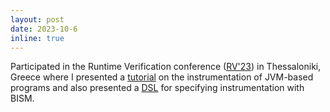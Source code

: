 ```yaml
---
layout: post
date: 2023-10-6 
inline: true
---
```


Participated in the Runtime Verification conference ([RV'23](https://rv23.csd.auth.gr)) in Thessaloniki, Greece where I presented a [tutorial](https://link.springer.com/chapter/10.1007/978-3-031-44267-4_23) on the instrumentation of JVM-based programs and also presented a [DSL](https://link.springer.com/chapter/10.1007/978-3-031-44267-4_17) for specifying instrumentation with BISM.